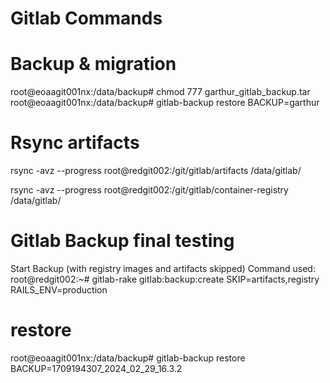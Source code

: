 # Gitlab Commands

# Backup & migration
root@eoaagit001nx:/data/backup# chmod 777 garthur_gitlab_backup.tar 
root@eoaagit001nx:/data/backup# gitlab-backup restore BACKUP=garthur

# Rsync artifacts
rsync -avz --progress root@redgit002:/git/gitlab/artifacts /data/gitlab/

rsync -avz --progress root@redgit002:/git/gitlab/container-registry /data/gitlab/

# Gitlab Backup final testing

Start Backup (with registry images and artifacts skipped)
Command used:
root@redgit002:~# gitlab-rake gitlab:backup:create SKIP=artifacts,registry RAILS_ENV=production

# restore
root@eoaagit001nx:/data/backup# gitlab-backup restore BACKUP=1709194307_2024_02_29_16.3.2
